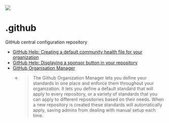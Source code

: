 <a href="https://github.com/HackDevTranscend/template-dot-github/generate">
  <img src="https://img.shields.io/badge/use%20this-template-blue?logo=github">
</a>

# .github

GitHub central configuration repository

- [GitHub Help: Creating a default community health file for your organization](https://help.github.com/en/github/building-a-strong-community/creating-a-default-community-health-file-for-your-organization)
- [GitHub Help: Displaying a sponsor button in your repository](https://docs.github.com/en/free-pro-team@latest/github/administering-a-repository/displaying-a-sponsor-button-in-your-repository)
- [GitHub Organisation Manager](https://organizer.gitconsensus.com/)
  - > The Github Organization Manager lets you define your standards in one place and enforce them throughout your organization. It lets you define a default standard that will apply to every repository, or a variety of standards that you can apply to different repositories based on their needs. When a new repository is created these standards will automatically apply, saving admins from dealing with manual setup each time.
